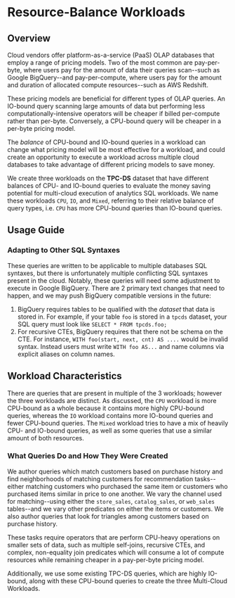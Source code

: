 # Resource-Balance Workloads

## Overview
Cloud vendors offer platform-as-a-service (PaaS) OLAP databases that employ a range of pricing models. Two of the most common are pay-per-byte, where users pay for the amount of data their queries scan--such as Google BigQuery--and pay-per-compute, where users pay for the amount and duration of allocated compute resources--such as AWS Redshift. 

These pricing models are beneficial for different types of OLAP queries. An IO-bound query scanning large amounts of data but performing less computationally-intensive operators will be cheaper if billed per-compute rather than per-byte. Conversely, a CPU-bound query will be cheaper in a per-byte pricing model. 

The *balance* of CPU-bound and IO-bound queries in a workload can change what pricing model will be most effective for a workload, and could create an opportunity to execute a workload across multiple cloud databases to take advantage of different pricing models to save money. 

We create three workloads on the **TPC-DS** dataset that have different balances of CPU- and IO-bound queries to evaluate the money saving potential for multi-cloud execution of analytics SQL workloads. We name these workloads `CPU`, `IO`, and `Mixed`, referring to their relative balance of query types, i.e. `CPU` has more CPU-bound queries than IO-bound queries. 

## Usage Guide
### Adapting to Other SQL Syntaxes
These queries are written to be applicable to multiple databases SQL syntaxes, but there is unfortunately multiple conflicting SQL syntaxes present in the cloud. Notably, these queries will need some adjustment to execute in Google BigQuery. There are 2 primary text changes that need to happen, and we may push BigQuery compatible versions in the future:

1. BigQuery requires tables to be qualified with the *dataset* that data is stored in. For example, if your table `foo` is stored in a `tpcds` dataset, your SQL query must look like `SELECT * FROM tpcds.foo;`
2. For recursive CTEs, BigQuery requires that there not be schema on the CTE. For instance, `WITH foo(start, next, cnt) AS ....` would be invalid syntax. Instead users must write `WITH foo AS...` and name columns via explicit aliases on column names.  

## Workload Characteristics
There are queries that are present in multiple of the 3 workloads; however the three workloads are distinct. As discussed, the `CPU` workload is more CPU-bound as a whole because it contains more highly CPU-bound queries, whereas the `IO` workload contains more IO-bound queries and fewer CPU-bound queries. The `Mixed` workload tries to have a mix of heavily CPU- and IO-bound queries, as well as some queries that use a similar amount of both resources.

### What Queries Do and How They Were Created
We author queries which match customers based on purchase history and find neighborhoods of matching customers for recommendation tasks--either matching customers who purchased the same item or customers who purchased items similar in price to one another. We vary the channel used for matching--using either the `store_sales`, `catalog_sales`, or `web_sales` tables--and we vary other predicates on either the items or customers. We also author queries that look for triangles among customers based on purchase history.

These tasks require operators that are perform CPU-heavy operations on smaller sets of data, such as multiple self-joins, recursive CTEs, and complex, non-equality join predicates which will consume a lot of compute resources while remaining cheaper in a pay-per-byte pricing model.

Additionally, we use some existing TPC-DS queries, which are highly IO-bound, along with these CPU-bound queries to create the three Multi-Cloud Workloads. 
